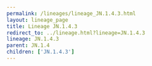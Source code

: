 ```yaml
---
permalink: /lineages/lineage_JN.1.4.3.html
layout: lineage_page
title: Lineage JN.1.4.3
redirect_to: ../lineage.html?lineage=JN.1.4.3
lineage: JN.1.4.3
parent: JN.1.4
children: ['JN.1.4.3']
---
```

